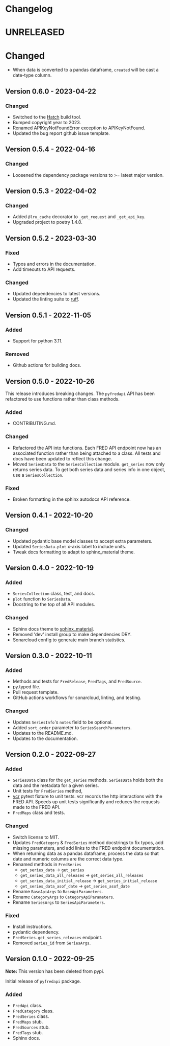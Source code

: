 # Changelog

# UNRELEASED

# Changed

- When data is converted to a pandas dataframe, `created` will be cast a date-type column.

## Version 0.6.0 - 2023-04-22

### Changed

- Switched to the [Hatch](https://github.com/pypa/hatch) build tool.
- Bumped copyright year to 2023.
- Renamed APIKeyNotFoundError exception to APIKeyNotFound.
- Updated the bug report github issue template.

## Version 0.5.4 - 2022-04-16

### Changed

- Loosened the dependency package versions to >= latest major version.

## Version 0.5.3 - 2022-04-02

### Changed

- Added `@lru_cache` decorator to `_get_request` and `_get_api_key`.
- Upgraded project to poetry 1.4.0.

## Version 0.5.2 - 2023-03-30

### Fixed

- Typos and errors in the documentation.
- Add timeouts to API requests.

### Changed

- Updated dependencies to latest versions.
- Updated the linting suite to [ruff](https://github.com/charliermarsh/ruff).

## Version 0.5.1 - 2022-11-05

### Added

- Support for python 3.11.

### Removed

- Github actions for building docs.

## Version 0.5.0 - 2022-10-26

This release introduces breaking changes. The `pyfredapi` API has been refactored to use functions rather than class methods.

### Added

- CONTRIBUTING.md.

### Changed

- Refactored the API into functions. Each FRED API endpoint now has an associated function rather than being attached to a class. All tests and docs have been updated to reflect this change.
- Moved `SeriesData` to the `SeriesCollection` module. `get_series` now only returns series data. To get both series data and series info in one object, use a `SeriesCollection`.

### Fixed

- Broken formatting in the sphinx autodocs API reference.

## Version 0.4.1 - 2022-10-20

### Changed

- Updated pydantic base model classes to accept extra parameters.
- Updated `SeriesData.plot` x-axis label to include units.
- Tweak docs formatting to adapt to sphinx_material theme.

## Version 0.4.0 - 2022-10-19

### Added

- `SeriesCollection` class, test, and docs.
- `plot` function to `SeriesData`.
- Docstring to the top of all API modules.

### Changed

- Sphinx docs theme to [sphinx_material](https://bashtage.github.io/sphinx-material/index.html).
- Removed 'dev' install group to make dependencies DRY.
- Sonarcloud config to generate main branch statistics.

## Version 0.3.0 - 2022-10-11

### Added

- Methods and tests for `FredRelease`, `FredTags`, and `FredSource`.
- py.typed file.
- Pull request template.
- GitHub actions workflows for sonarcloud, linting, and testing.

### Changed

- Updates `SeriesInfo`'s `notes` field to be optional.
- Added `sort_order` parameter to `SeriesSearchParameters`.
- Updates to the README.md.
- Updates to the documentation.

## Version 0.2.0 - 2022-09-27

### Added

- `SeriesData` class for the `get_series` methods. `SeriesData` holds both the data and the metadata for a given series.
- Unit tests for `FredSeries` method,
- [vcr](https://vcrpy.readthedocs.io/en/latest/) pytest fixture to unit tests. vcr records the http interactions with the FRED API. Speeds up unit tests significantly and reduces the requests made to the FRED API.
- `FredMaps` class and tests.

### Changed

- Switch license to MIT.
- Updates `FredCategory` & `FredSeries` method docstrings to fix typos, add missing parameters, and add links to the FRED endpoint documentation.
- When returning data as a pandas dataframe, process the data so that date and numeric columns are the correct data type.
- Renamed methods in `FredSeries`
  - `get_series_data` -> `get_series`
  - `get_series_data_all_releases` -> `get_series_all_releases`
  - `get_series_data_initial_release` -> `get_series_initial_release`
  - `get_series_data_asof_date` -> `get_series_asof_date`
- Rename `BaseApiArgs` to `BaseApiParameters`.
- Rename `CategoryArgs` to `CategoryApiParameters`.
- Rename `SeriesArgs` to `SeriesApiParameters`.

### Fixed

- Install instructions.
- pydantic dependency.
- `FredSeries.get_series_releases` endpoint.
- Removed `series_id` from `SeriesArgs`.

## Version 0.1.0 - 2022-09-25

**Note:** This version has been deleted from pypi.

Initial release of `pyfredapi` package.

### Added

- `FredApi` class.
- `FredCategory` class.
- `FredSeries` class.
- `FredMaps` stub.
- `FredSources` stub.
- `FredTags` stub.
- Sphinx docs.
